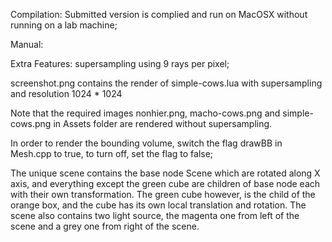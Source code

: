 Compilation:
Submitted version is complied and run on MacOSX without running on a lab machine;

Manual:

Extra Features: supersampling using 9 rays per pixel;

screenshot.png contains the render of simple-cows.lua with supersampling and resolution 1024 * 1024

Note that the required images nonhier.png, macho-cows.png and simple-cows.png in Assets folder are rendered without supersampling.

In order to render the bounding volume, switch the flag drawBB in Mesh.cpp to true, to turn off, set the flag to false;

The unique scene contains the base node Scene which are rotated along X axis, and everything except the green cube are children of base node each with their own transformation. The green cube however, is the child of the orange box, and the cube has its own local translation and rotation. The scene also contains two light source, the magenta one from left of the scene and a grey one from right of the scene. 
